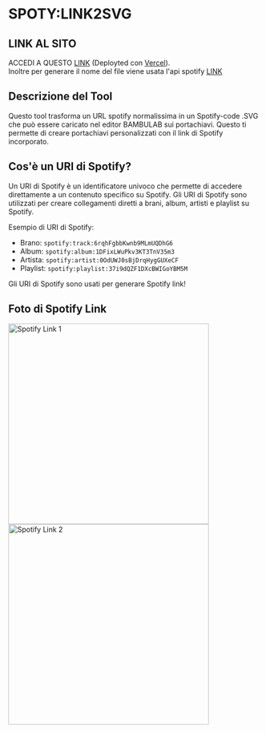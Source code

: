 # SPOTY:LINK2SVG

## LINK AL SITO 
ACCEDI A QUESTO [LINK](https://spoty-linkhttp2svg.vercel.app/)
(Deployted con [Vercel](https://vercel.com/dreamsoldierc404s-projects/spoty-linkhttp2svg)).\
Inoltre per generare il nome del file viene usata l'api spotify [LINK](https://developer.spotify.com/dashboard/dfa218e2b3464f14b66ef04022172359)

## Descrizione del Tool

Questo tool trasforma un URL spotify normalissima in un Spotify-code .SVG che può essere caricato nel editor BAMBULAB sui portachiavi. Questo ti permette di creare portachiavi personalizzati con il link di Spotify incorporato.

## Cos'è un URI di Spotify?

Un URI di Spotify è un identificatore univoco che permette di accedere direttamente a un contenuto specifico su Spotify. Gli URI di Spotify sono utilizzati per creare collegamenti diretti a brani, album, artisti e playlist su Spotify.

Esempio di URI di Spotify:
- Brano: `spotify:track:6rqhFgbbKwnb9MLmUQDhG6`
- Album: `spotify:album:1DFixLWuPkv3KT3TnV35m3`
- Artista: `spotify:artist:0OdUWJ0sBjDrqHygGUXeCF`
- Playlist: `spotify:playlist:37i9dQZF1DXcBWIGoYBM5M`

Gli URI di Spotify sono usati per generare Spotify link!

## Foto di Spotify Link

<img src="https://scannables.scdn.co/uri/plain/png/000000/white/1000/spotify%3Atrack%3A1kKccj5wYXTj3gTpUIMoac" alt="Spotify Link 1" width="400"/>
<img src="https://scannables.scdn.co/uri/plain/jpeg/FFFFFF/black/640/spotify:track:4QAVzoQziO6ZobIjZtTFwo" alt="Spotify Link 2" width="400"/>

